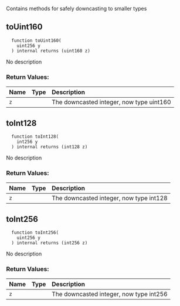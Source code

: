 Contains methods for safely downcasting to smaller types


## toUint160
```solidity
  function toUint160(
    uint256 y
  ) internal returns (uint160 z)
```
No description

### Return Values:
| Name                           | Type          | Description                                                                  |
| :----------------------------- | :------------ | :--------------------------------------------------------------------------- |
|`z`|  | The downcasted integer, now type uint160
## toInt128
```solidity
  function toInt128(
    int256 y
  ) internal returns (int128 z)
```
No description

### Return Values:
| Name                           | Type          | Description                                                                  |
| :----------------------------- | :------------ | :--------------------------------------------------------------------------- |
|`z`|  | The downcasted integer, now type int128
## toInt256
```solidity
  function toInt256(
    uint256 y
  ) internal returns (int256 z)
```
No description

### Return Values:
| Name                           | Type          | Description                                                                  |
| :----------------------------- | :------------ | :--------------------------------------------------------------------------- |
|`z`|  | The downcasted integer, now type int256
